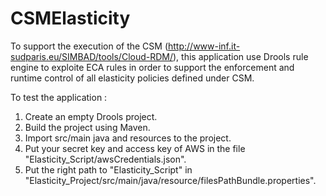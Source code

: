 # CSMElasticity

To support the execution of the CSM (http://www-inf.it-sudparis.eu/SIMBAD/tools/Cloud-RDM/),
this application use Drools rule engine to exploite ECA rules in order to support the 
enforcement and runtime control of all elasticity policies defined under CSM.

To test the application :
1) Create an empty Drools project.
2) Build the project using Maven.
3) Import src/main java and resources to the project.
4) Put your secret key and access key of AWS in the file "Elasticity_Script/awsCredentials.json".
5) Put the right path to "Elasticity_Script" in "Elasticity_Project/src/main/java/resource/filesPathBundle.properties".

